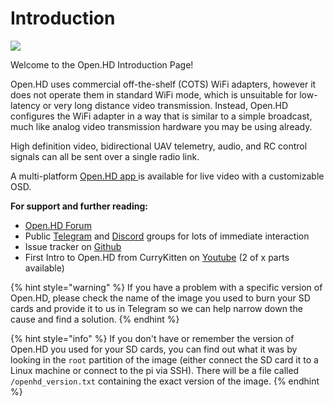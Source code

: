 # Introduction

![](.gitbook/assets/plain\_openhd\_logo.jpg)

Welcome to the Open.HD Introduction Page!

Open.HD uses commercial off-the-shelf (COTS) WiFi adapters, however it does not operate them in standard WiFi mode, which is unsuitable for low-latency or very long distance video transmission. Instead, Open.HD configures the WiFi adapter in a way that is similar to a simple broadcast, much like analog video transmission hardware you may be using already.

High definition video, bidirectional UAV telemetry, audio, and RC control signals can all be sent over a single radio link.

A multi-platform [Open.HD app ](https://github.com/OpenHD/QOpenHD/releases)is available for live video with a customizable OSD.

**For support and further reading:**

* [Open.HD Forum](https://discuss.openhdfpv.com)
* Public [Telegram](https://t.me/OpenHD\_User) and [Discord](https://discord.com/channels/913528547023396894/933085907379171418/937448198568562718) groups for lots of immediate interaction
* Issue tracker on [Github](https://github.com/OpenHD/Open.HD/issues)
* First Intro to Open.HD from CurryKitten on [Youtube](https://www.youtube.com/playlist?list=PL7WaECFssECJWfTc0vKYTfUdH5y8UgdI9) (2 of x parts available)

{% hint style="warning" %}
If you have a problem with a specific version of Open.HD, please check the name of the image you used to burn your SD cards and provide it to us in Telegram so we can help narrow down the cause and find a solution.
{% endhint %}

{% hint style="info" %}
If you don't have or remember the version of Open.HD you used for your SD cards, you can find out what it was by looking in the `root` partition of the image (either connect the SD card it to a Linux machine or connect to the pi via SSH). There will be a file called `/openhd_version.txt` containing the exact version of the image.
{% endhint %}
